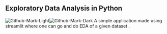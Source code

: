 ## Exploratory Data Analysis in Python
![Github-Mark-Light](https://socialify.git.ci/Cyber-Machine/EDA-Streamlit/image?description=1&font=Inter&language=1&name=1&owner=1&pattern=Overlapping%20Hexagons&theme=Light)![Github-Mark-Dark](https://socialify.git.ci/Cyber-Machine/EDA-Streamlit/image?description=1&font=Inter&language=1&name=1&owner=1&pattern=Overlapping%20Hexagons&theme=Dark)
A simple application made using streamlit where one can go and do EDA of a given dataset .
